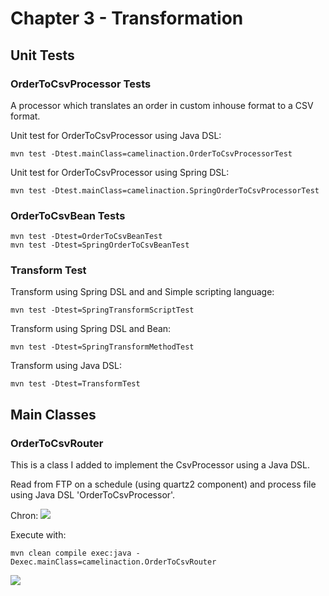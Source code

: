 # Chapter 3 - Transformation

## Unit Tests ##

### OrderToCsvProcessor Tests

A processor which translates an order in custom inhouse format to a CSV format.

Unit test for OrderToCsvProcessor using Java DSL:

	mvn test -Dtest.mainClass=camelinaction.OrderToCsvProcessorTest

Unit test for OrderToCsvProcessor using Spring DSL:
	
	mvn test -Dtest.mainClass=camelinaction.SpringOrderToCsvProcessorTest

### OrderToCsvBean Tests ###

	mvn test -Dtest=OrderToCsvBeanTest
	mvn test -Dtest=SpringOrderToCsvBeanTest
	
### Transform Test

Transform using Spring DSL and and Simple scripting language:

	mvn test -Dtest=SpringTransformScriptTest

Transform using Spring DSL and Bean:

	mvn test -Dtest=SpringTransformMethodTest
	
Transform using Java DSL:
	
	mvn test -Dtest=TransformTest

## Main Classes ##

### OrderToCsvRouter ###

This is a class I added to implement the CsvProcessor using  a Java DSL.

Read from FTP on a schedule (using quartz2 component) and process file using Java DSL 'OrderToCsvProcessor'.

Chron:
![](http://2.bp.blogspot.com/--d9V7XzD9aU/UgzRLNXIgSI/AAAAAAAAAcM/cIzUHV665v0/s320/cron.png) 

Execute with:

	mvn clean compile exec:java -Dexec.mainClass=camelinaction.OrderToCsvRouter

![](https://blog.christianposta.com/images/apache-camel-logo.jpg) 

